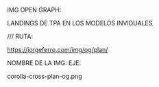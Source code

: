 IMG OPEN GRAPH:


LANDINGS DE TPA EN LOS MODELOS INVIDUALES

/// RUTA:

https://jorgeferro.com/img/og/plan/

NOMBRE DE LA IMG:
EJE:

corolla-cross-plan-og.png